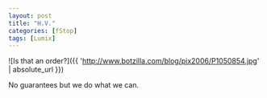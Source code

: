 ```yaml
---
layout: post
title: "H.V."
categories: [fStop]
tags: [Lumix]
---
```



![Is that an order?]({{ 'http://www.botzilla.com/blog/pix2006/P1050854.jpg' | absolute_url }})


No guarantees but we do what we can.

